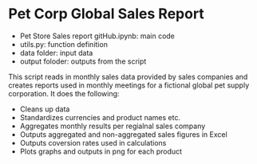 # Pet Corp Global Sales Report

- Pet Store Sales report gitHub.ipynb: main code
- utils.py: function definition
- data folder: input data
- output foloder: outputs from the script

This script reads in monthly sales data provided by sales companies and creates reports used in monthly meetings for a fictional global pet supply corporation.  It does the following:

- Cleans up data
- Standardizes currencies and product names etc. 
- Aggregates monthly results per regialnal sales company
- Outputs aggregated and non-aggregated sales figures in Excel
- Outputs coversion rates used in calculations
- Plots graphs and outputs in png for each product
